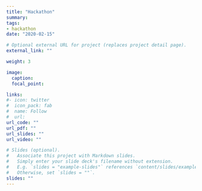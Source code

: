 ```yaml
---
title: "Hackathon"
summary: 
tags:
- hackathon
date: "2020-02-15"

# Optional external URL for project (replaces project detail page).
external_link: ""

weight: 3

image:
  caption: 
  focal_point: 

links:
#- icon: twitter
#  icon_pack: fab
#  name: Follow
#  url: 
url_code: ""
url_pdf: ""
url_slides: ""
url_video: ""

# Slides (optional).
#   Associate this project with Markdown slides.
#   Simply enter your slide deck's filename without extension.
#   E.g. `slides = "example-slides"` references `content/slides/example-slides.md`.
#   Otherwise, set `slides = ""`.
slides: ""
---
```


